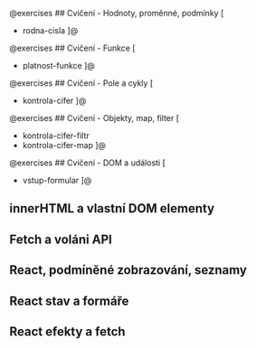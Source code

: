 @exercises ## Cvičení - Hodnoty, proměnné, podmínky [

- rodna-cisla
  ]@

@exercises ## Cvičení - Funkce [

- platnost-funkce
  ]@

@exercises ## Cvičení - Pole a cykly [

- kontrola-cifer
  ]@

@exercises ## Cvičení - Objekty, map, filter [

- kontrola-cifer-filtr
- kontrola-cifer-map
  ]@

@exercises ## Cvičení - DOM a události [

- vstup-formular
  ]@

## innerHTML a vlastní DOM elementy

## Fetch a voláni API

## React, podmíněné zobrazování, seznamy

## React stav a formáře

## React efekty a fetch
